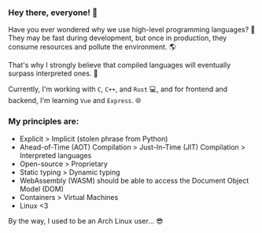 ### Hey there, everyone! :wave:

Have you ever wondered why we use high-level programming languages? :thinking: They may be fast during development, but once in production, they consume resources and pollute the environment. :earth_americas:

That's why I strongly believe that compiled languages will eventually surpass interpreted ones. :muscle:

Currently, I'm working with `C`, `C++`, and `Rust` :computer:, and for frontend and backend, I'm learning `Vue` and `Express`. :globe_with_meridians:

### My principles are:

- Explicit > Implicit (stolen phrase from Python) 
- Ahead-of-Time (AOT) Compilation > Just-In-Time (JIT) Compilation > Interpreted languages 
- Open-source > Proprietary 
- Static typing > Dynamic typing 
- WebAssembly (WASM) should be able to access the Document Object Model (DOM) 
- Containers > Virtual Machines 
- Linux <3 

By the way, I used to be an Arch Linux user... :sunglasses:
